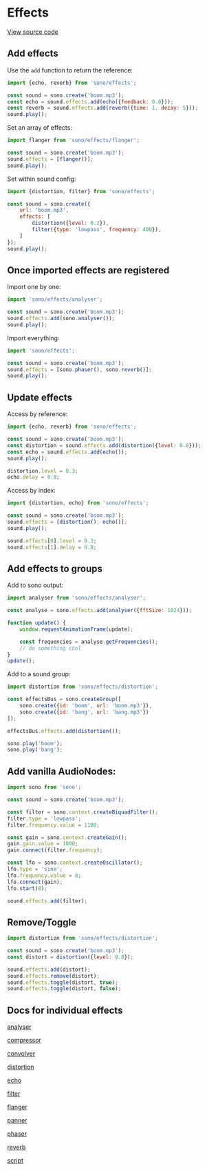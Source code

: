 # Effects

[View source code](../core/effects.js)

## Add effects

Use the `add` function to return the reference:
```javascript
import {echo, reverb} from 'sono/effects';

const sound = sono.create('boom.mp3');
const echo = sound.effects.add(echo({feedback: 0.8}));
const reverb = sound.effects.add(reverb({time: 1, decay: 5}));
sound.play();
```

Set an array of effects:
```javascript
import flanger from 'sono/effects/flanger';

const sound = sono.create('boom.mp3');
sound.effects = [flanger()];
sound.play();
```

Set within sound config:
```javascript
import {distortion, filter} from 'sono/effects';

const sound = sono.create({
	url: 'boom.mp3',
	effects: [
		distortion({level: 0.2}),
		filter({type: 'lowpass', frequency: 400}),
	]
});
sound.play();
```

## Once imported effects are registered

Import one by one:

```javascript
import 'sono/effects/analyser';

const sound = sono.create('boom.mp3');
sound.effects.add(sono.analyser());
sound.play();
```

Import everything:

```javascript
import 'sono/effects';

const sound = sono.create('boom.mp3');
sound.effects = [sono.phaser(), sono.reverb()];
sound.play();
```


## Update effects

Access by reference:
```javascript
import {echo, reverb} from 'sono/effects';

const sound = sono.create('boom.mp3');
const distortion = sound.effects.add(distortion({level: 0.8}));
const echo = sound.effects.add(echo());
sound.play();

distortion.level = 0.3;
echo.delay = 0.8;
```

Access by index:
```javascript
import {distortion, echo} from 'sono/effects';

const sound = sono.create('boom.mp3');
sound.effects = [distortion(), echo()];
sound.play();

sound.effects[0].level = 0.3;
sound.effects[1].delay = 0.8;
```

## Add effects to groups

Add to sono output:
```javascript
import analyser from 'sono/effects/analyser';

const analyse = sono.effects.add(analyser({fftSize: 1024}));

function update() {
	window.requestAnimationFrame(update);

	const frequencies = analyse.getFrequencies();
	// do something cool
}
update();
```

Add to a sound group:

```javascript
import distortion from 'sono/effects/distortion';

const effectsBus = sono.createGroup([
	sono.create({id: 'boom', url: 'boom.mp3'}),
	sono.create({id: 'bang', url: 'bang.mp3'})
]);

effectsBus.effects.add(distortion());

sono.play('boom');
sono.play('bang');
```


## Add vanilla AudioNodes:

```javascript
import sono from 'sono';

const sound = sono.create('boom.mp3');

const filter = sono.context.createBiquadFilter();
filter.type = 'lowpass';
filter.frequency.value = 1100;

const gain = sono.context.createGain();
gain.gain.value = 1000;
gain.connect(filter.frequency);

const lfo = sono.context.createOscillator();
lfo.type = 'sine';
lfo.frequency.value = 8;
lfo.connect(gain);
lfo.start(0);

sound.effects.add(filter);
```

## Remove/Toggle

```javascript
import distortion from 'sono/effects/distortion';

const sound = sono.create('boom.mp3');
const distort = distortion({level: 0.8});

sound.effects.add(distort);
sound.effects.remove(distort);
sound.effects.toggle(distort, true);
sound.effects.toggle(distort, false);
```

## Docs for individual effects

[analyser](./effects/analyser.md)

[compressor](./effects/compressor.md)

[convolver](./effects/convolver.md)

[distortion](./effects/distortion.md)

[echo](./effects/echo.md)

[filter](./effects/filter.md)

[flanger](./effects/flanger.md)

[panner](./effects/panner.md)

[phaser](./effects/phaser.md)

[reverb](./effects/reverb.md)

[script](./effects/script.md)
